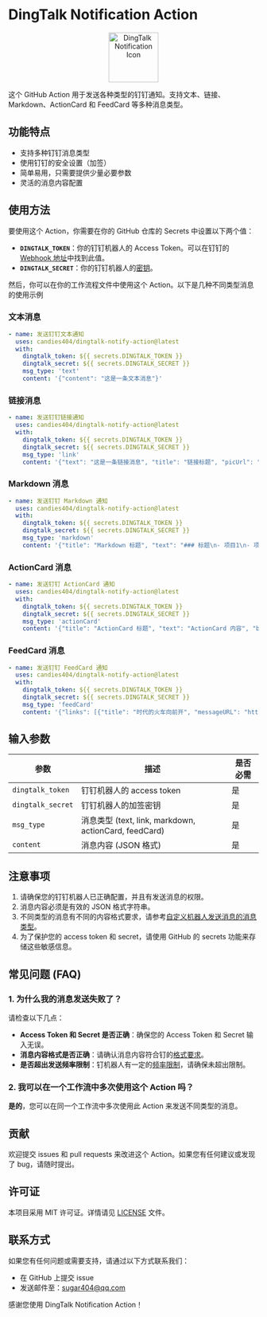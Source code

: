 # DingTalk Notification Action

<div align="center">
  <img src="https://img.alicdn.com/imgextra/i4/O1CN01RtfAks1Xa6qJFAekm_!!6000000002939-2-tps-128-128.png" width="100" height="100" alt="DingTalk Notification Icon">
</div>



这个 GitHub Action 用于发送各种类型的钉钉通知。支持文本、链接、Markdown、ActionCard 和 FeedCard 等多种消息类型。

## 功能特点

- 支持多种钉钉消息类型
- 使用钉钉的安全设置（加签）
- 简单易用，只需要提供少量必要参数
- 灵活的消息内容配置

## 使用方法

要使用这个 Action，你需要在你的 GitHub 仓库的 Secrets 中设置以下两个值：

- **`DINGTALK_TOKEN`**：你的钉钉机器人的 Access Token。可以在钉钉的[Webhook 地址](https://open.dingtalk.com/document/orgapp/obtain-the-webhook-address-of-a-custom-robot#684fffc61f2ly)中找到此值。
- **`DINGTALK_SECRET`**：你的钉钉机器人的[密钥](https://open.dingtalk.com/document/robots/customize-robot-security-settings#title-7fs-kgs-36x)。

然后，你可以在你的工作流程文件中使用这个 Action。以下是几种不同类型消息的使用示例

### 文本消息

```yaml
- name: 发送钉钉文本通知
  uses: candies404/dingtalk-notify-action@latest
  with:
    dingtalk_token: ${{ secrets.DINGTALK_TOKEN }}
    dingtalk_secret: ${{ secrets.DINGTALK_SECRET }}
    msg_type: 'text'
    content: '{"content": "这是一条文本消息"}'
```

### 链接消息

```yaml
- name: 发送钉钉链接通知
  uses: candies404/dingtalk-notify-action@latest
  with:
    dingtalk_token: ${{ secrets.DINGTALK_TOKEN }}
    dingtalk_secret: ${{ secrets.DINGTALK_SECRET }}
    msg_type: 'link'
    content: '{"text": "这是一条链接消息", "title": "链接标题", "picUrl": "", "messageUrl": "https://www.example.com"}'
```

### Markdown 消息

```yaml
- name: 发送钉钉 Markdown 通知
  uses: candies404/dingtalk-notify-action@latest
  with:
    dingtalk_token: ${{ secrets.DINGTALK_TOKEN }}
    dingtalk_secret: ${{ secrets.DINGTALK_SECRET }}
    msg_type: 'markdown'
    content: '{"title": "Markdown 标题", "text": "### 标题\n- 项目1\n- 项目2"}'
```

### ActionCard 消息

```yaml
- name: 发送钉钉 ActionCard 通知
  uses: candies404/dingtalk-notify-action@latest
  with:
    dingtalk_token: ${{ secrets.DINGTALK_TOKEN }}
    dingtalk_secret: ${{ secrets.DINGTALK_SECRET }}
    msg_type: 'actionCard'
    content: '{"title": "ActionCard 标题", "text": "ActionCard 内容", "btnOrientation": "0", "singleTitle" : "阅读全文", "singleURL" : "https://www.example.com/"}'
```

### FeedCard 消息

```yaml
- name: 发送钉钉 FeedCard 通知
  uses: candies404/dingtalk-notify-action@latest
  with:
    dingtalk_token: ${{ secrets.DINGTALK_TOKEN }}
    dingtalk_secret: ${{ secrets.DINGTALK_SECRET }}
    msg_type: 'feedCard'
    content: '{"links": [{"title": "时代的火车向前开", "messageURL": "https://www.example.com/", "picURL": "https://img.example.com/image1.png"}]}'
```

## 输入参数

| 参数              | 描述                                                  | 是否必需 |
| ----------------- | ----------------------------------------------------- | -------- |
| `dingtalk_token`  | 钉钉机器人的 access token                             | 是       |
| `dingtalk_secret` | 钉钉机器人的加签密钥                                  | 是       |
| `msg_type`        | 消息类型 (text, link, markdown, actionCard, feedCard) | 是       |
| `content`         | 消息内容 (JSON 格式)                                  | 是       |

## 注意事项

1. 请确保您的钉钉机器人已正确配置，并且有发送消息的权限。
2. 消息内容必须是有效的 JSON 格式字符串。
3. 不同类型的消息有不同的内容格式要求，请参考[自定义机器人发送消息的消息类型](https://open.dingtalk.com/document/orgapp/custom-bot-send-message-type)。
4. 为了保护您的 access token 和 secret，请使用 GitHub 的 secrets 功能来存储这些敏感信息。

## 常见问题 (FAQ)

### 1. 为什么我的消息发送失败了？

请检查以下几点：

- **Access Token 和 Secret 是否正确**：确保您的 Access Token 和 Secret 输入无误。
- **消息内容格式是否正确**：请确认消息内容符合钉的[格式要求](https://open.dingtalk.com/document/orgapp/custom-bot-send-message-type)。
- **是否超出发送频率限制**：钉机器人有一定的[频率限制](https://open.dingtalk.com/document/orgapp/custom-bot-to-send-group-chat-messages#1b327a900b9xw)，请确保未超出限制。

### 2. 我可以在一个工作流中多次使用这个 Action 吗？

**是的**，您可以在同一个工作流中多次使用此 Action 来发送不同类型的消息。

## 贡献

欢迎提交 issues 和 pull requests 来改进这个 Action。如果您有任何建议或发现了 bug，请随时提出。

## 许可证

本项目采用 MIT 许可证。详情请见 [LICENSE](https://github.com/candies404/dingtalk-notify-action/blob/main/LICENSE) 文件。

## 联系方式

如果您有任何问题或需要支持，请通过以下方式联系我们：

- 在 GitHub 上提交 issue
- 发送邮件至：sugar404@qq.com

感谢您使用 DingTalk Notification Action！
